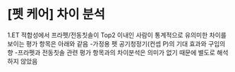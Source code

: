 # [펫 케어] 차이 분석

1.ET 적합성에서 프라펫/전동칫솔이 Top2 이내인 사람이 통계적으로 유의미한 차이를 보이는 평가 항목은 아래와 같음
-가정용 펫 공기청정기(컨셉 P)의 기대 효과와 구입의향
-프라펫과 전동칫솔 관련 평가 항목과의 차이분석은 의미가 없기 때문에 별도로 해석하지 않았음

